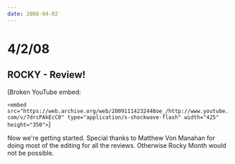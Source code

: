 ```yaml
---
date: 2008-04-02
---
```

# 4/2/08

## ROCKY - Review!

[Broken YouTube embed:

`<embed src="https://web.archive.org/web/20091114232448oe_/http://www.youtube.com/v/7drcPAkEcC0" type="application/x-shockwave-flash" width="425" height="350">`]

Now we're getting started. Special thanks to Matthew Von Manahan for doing most of the editing for all the reviews. Otherwise Rocky Month would not be possible.